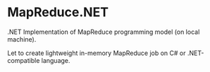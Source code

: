 MapReduce.NET
=============
.NET Implementation of MapReduce programming model (on local machine).

Let to create lightweight in-memory MapReduce job on C# or .NET-compatible language.